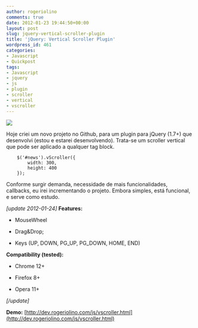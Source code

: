 ```yaml
---
author: rogeriolino
comments: true
date: 2012-01-23 19:44:50+00:00
layout: post
slug: jquery-vertical-scroller-plugin
title: 'jQuery: Vertical Scroller Plugin'
wordpress_id: 461
categories:
- Javascript
- Quickpost
tags:
- Javascript
- jquery
- js
- plugin
- scroller
- vertical
- vscroller
---
```


[
    ![](http://rogeriolino.com/uploads/2012/01/vscroller.png)
](https://github.com/rogeriolino/vscroller/)

Hoje criei um novo projeto no Github, para um plugin para jQuery (1.7+) que desenvolvi (estou e estarei desenvolvendo). Trata-se um scroller vertical que pode ser aplicado a qualquer tag block.


    
    
        $('#news').vScroller({
            width: 300,
            height: 400
        });
    



Conforme surgir demanda, necessidade de mais funcionalidades, callbacks, eu irei incrementando o projeto. Embora simples, está funcional, e serve como estudo.

_[update 2012-01-24]_
**Features:**




  * MouseWheel


  * Drag&Drop;


  * Keys (UP, DOWN, PG_UP, PG_DOWN, HOME, END)



**Compatibility (tested):**




  * Chrome 12+


  * Firefox 8+


  * Opera 11+



_[/update]_

**Demo:**
[http://dev.rogeriolino.com/js/vscroller.html](http://dev.rogeriolino.com/js/vscroller.html)
